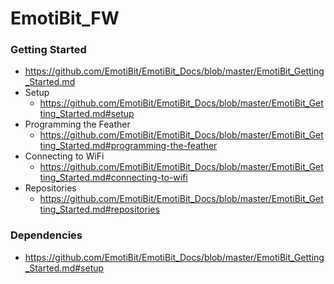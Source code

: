 # EmotiBit_FW
### Getting Started
  - https://github.com/EmotiBit/EmotiBit_Docs/blob/master/EmotiBit_Getting_Started.md
  - Setup
    - https://github.com/EmotiBit/EmotiBit_Docs/blob/master/EmotiBit_Getting_Started.md#setup
  - Programming the Feather
    - https://github.com/EmotiBit/EmotiBit_Docs/blob/master/EmotiBit_Getting_Started.md#programming-the-feather
  - Connecting to WiFi
    - https://github.com/EmotiBit/EmotiBit_Docs/blob/master/EmotiBit_Getting_Started.md#connecting-to-wifi
  - Repositories
    - https://github.com/EmotiBit/EmotiBit_Docs/blob/master/EmotiBit_Getting_Started.md#repositories
### Dependencies
- https://github.com/EmotiBit/EmotiBit_Docs/blob/master/EmotiBit_Getting_Started.md#setup